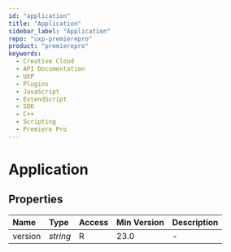 ```yaml
---
id: "application"
title: "Application"
sidebar_label: "Application"
repo: "uxp-premierepro"
product: "premierepro"
keywords:
  - Creative Cloud
  - API Documentation
  - UXP
  - Plugins
  - JavaScript
  - ExtendScript
  - SDK
  - C++
  - Scripting
  - Premiere Pro
---
```


# Application  

## Properties

| Name | Type | Access | Min Version | Description |
| :------ | :------ | :------ | :------ | :------ |
| version | *string* | R | 23.0 | - |
